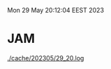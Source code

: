 Mon 29 May 20:12:04 EEST 2023
# JAM
<a href='./cache/202305/29_20.log'>./cache/202305/29_20.log</a>
